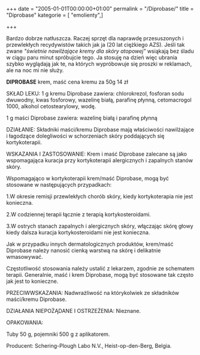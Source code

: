 +++
date = "2005-01-01T00:00:00+01:00"
permalink = "/Diprobase/"
title = "Diprobase"
kategorie = [ "emolienty",]

+++

Bardzo dobrze natłuszcza. Raczej sprzęt dla naprawdę przesuszonych i przewlekłych recydywistów takich jak ja (20 lat ciężkiego AZS). Jeśli tak zwane *"świetnie nawilżające kremy dla skóry atopowej"* wsiąkają bez śladu w ciągu paru minut spróbujcie tego. Ja stosuję na dzień więc ubrania szybko wyglądają jak te, na których wypróbowuje się proszki w reklamach, ale na noc mi nie służy.



**DIPROBASE** krem, maść cena kremu za 50g 14 zł

SKŁAD LEKU: 1 g kremu Diprobase zawiera: chlorokrezol, fosforan sodu dwuwodny, kwas fosforowy, wazelinę białą, parafinę płynną, cetomacrogol 1000, alkohol cetostearylowy, wodę.

1 g maści Diprobase zawiera: wazelinę białą i parafinę płynną

DZIAŁANIE: Składniki maści/kremu Diprobase mają właściwości nawilżające i łagodzące dolegliwości w schorzeniach skóry poddających się kortykoterapii.

WSKAZANIA I ZASTOSOWANIE: Krem i maść Diprobase zalecane są jako wspomagająca kuracja przy kortykoterapii alergicznych i zapalnych stanów skóry.

Wspomagająco w kortykoterapii krem/maść Diprobase, mogą być stosowane w następujących przypadkach:

1.W okresie remisji przewlekłych chorób skóry, kiedy kortykoterapia nie jest konieczna.

2.W codziennej terapii łącznie z terapią kortykosteroidami.

3.W ostrych stanach zapalnych i alergicznych skóry, włączając skórę głowy kiedy dalsza kuracja kortykosteroidami nie jest konieczna.

Jak w przypadku innych dermatologicznych produktów, krem/maść Diprobase należy nanosić cienką warstwą na skórę i delikatnie wmasowywać.

Częstotliwość stosowania należy ustalić z lekarzem, zgodnie ze schematem terapii. Generalnie, maść i krem Diprobase, mogą być stosowane tak często jak jest to konieczne.

PRZECIWWSKAZANIA: Nadwrażliwość na którykolwiek ze składników maści/kremu Diprobase.

DZIAŁANIA NIEPOŻĄDANE I OSTRZEŻENIA: Nieznane.

OPAKOWANIA:

Tuby 50 g, pojemniki 500 g z aplikatorem.

Producent: Schering-Plough Labo N.V., Heist-op-den-Berg, Belgia.

